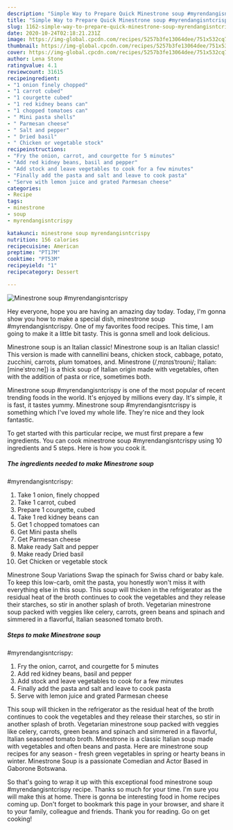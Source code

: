 ```yaml
---
description: "Simple Way to Prepare Quick Minestrone soup #myrendangisntcrispy"
title: "Simple Way to Prepare Quick Minestrone soup #myrendangisntcrispy"
slug: 1162-simple-way-to-prepare-quick-minestrone-soup-myrendangisntcrispy
date: 2020-10-24T02:18:21.231Z
image: https://img-global.cpcdn.com/recipes/5257b3fe13064dee/751x532cq70/minestrone-soup-myrendangisntcrispy-recipe-main-photo.jpg
thumbnail: https://img-global.cpcdn.com/recipes/5257b3fe13064dee/751x532cq70/minestrone-soup-myrendangisntcrispy-recipe-main-photo.jpg
cover: https://img-global.cpcdn.com/recipes/5257b3fe13064dee/751x532cq70/minestrone-soup-myrendangisntcrispy-recipe-main-photo.jpg
author: Lena Stone
ratingvalue: 4.1
reviewcount: 31615
recipeingredient:
- "1 onion finely chopped"
- "1 carrot cubed"
- "1 courgette cubed"
- "1 red kidney beans can"
- "1 chopped tomatoes can"
- " Mini pasta shells"
- " Parmesan cheese"
- " Salt and pepper"
- " Dried basil"
- " Chicken or vegetable stock"
recipeinstructions:
- "Fry the onion, carrot, and courgette for 5 minutes"
- "Add red kidney beans, basil and pepper"
- "Add stock and leave vegetables to cook for a few minutes"
- "Finally add the pasta and salt and leave to cook pasta"
- "Serve with lemon juice and grated Parmesan cheese"
categories:
- Recipe
tags:
- minestrone
- soup
- myrendangisntcrispy

katakunci: minestrone soup myrendangisntcrispy 
nutrition: 156 calories
recipecuisine: American
preptime: "PT17M"
cooktime: "PT53M"
recipeyield: "1"
recipecategory: Dessert

---
```



![Minestrone soup
#myrendangisntcrispy](https://img-global.cpcdn.com/recipes/5257b3fe13064dee/751x532cq70/minestrone-soup-myrendangisntcrispy-recipe-main-photo.jpg)

Hey everyone, hope you are having an amazing day today. Today, I'm gonna show you how to make a special dish, minestrone soup
#myrendangisntcrispy. One of my favorites food recipes. This time, I am going to make it a little bit tasty. This is gonna smell and look delicious.

Minestrone soup is an Italian classic! Minestrone soup is an Italian classic! This version is made with cannellini beans, chicken stock, cabbage, potato, zucchini, carrots, plum tomatoes, and. Minestrone (/ˌmɪnɪsˈtroʊni/; Italian: [mineˈstroːne]) is a thick soup of Italian origin made with vegetables, often with the addition of pasta or rice, sometimes both.

Minestrone soup
#myrendangisntcrispy is one of the most popular of recent trending foods in the world. It's enjoyed by millions every day. It's simple, it is fast, it tastes yummy. Minestrone soup
#myrendangisntcrispy is something which I've loved my whole life. They're nice and they look fantastic.


To get started with this particular recipe, we must first prepare a few ingredients. You can cook minestrone soup
#myrendangisntcrispy using 10 ingredients and 5 steps. Here is how you cook it.

<!--inarticleads1-->

##### The ingredients needed to make Minestrone soup
#myrendangisntcrispy:

1. Take 1 onion, finely chopped
1. Take 1 carrot, cubed
1. Prepare 1 courgette, cubed
1. Take 1 red kidney beans can
1. Get 1 chopped tomatoes can
1. Get  Mini pasta shells
1. Get  Parmesan cheese
1. Make ready  Salt and pepper
1. Make ready  Dried basil
1. Get  Chicken or vegetable stock


Minestrone Soup Variations Swap the spinach for Swiss chard or baby kale. To keep this low-carb, omit the pasta, you honestly won&#39;t miss it with everything else in this soup. This soup will thicken in the refrigerator as the residual heat of the broth continues to cook the vegetables and they release their starches, so stir in another splash of broth. Vegetarian minestrone soup packed with veggies like celery, carrots, green beans and spinach and simmered in a flavorful, Italian seasoned tomato broth. 

<!--inarticleads2-->

##### Steps to make Minestrone soup
#myrendangisntcrispy:

1. Fry the onion, carrot, and courgette for 5 minutes
1. Add red kidney beans, basil and pepper
1. Add stock and leave vegetables to cook for a few minutes
1. Finally add the pasta and salt and leave to cook pasta
1. Serve with lemon juice and grated Parmesan cheese


This soup will thicken in the refrigerator as the residual heat of the broth continues to cook the vegetables and they release their starches, so stir in another splash of broth. Vegetarian minestrone soup packed with veggies like celery, carrots, green beans and spinach and simmered in a flavorful, Italian seasoned tomato broth. Minestrone is a classic Italian soup made with vegetables and often beans and pasta. Here are minestrone soup recipes for any season - fresh green vegetables in spring or hearty beans in winter. Minestrone Soup is a passionate Comedian and Actor Based in Gaborone Botswana. 

So that's going to wrap it up with this exceptional food minestrone soup
#myrendangisntcrispy recipe. Thanks so much for your time. I'm sure you will make this at home. There is gonna be interesting food in home recipes coming up. Don't forget to bookmark this page in your browser, and share it to your family, colleague and friends. Thank you for reading. Go on get cooking!
